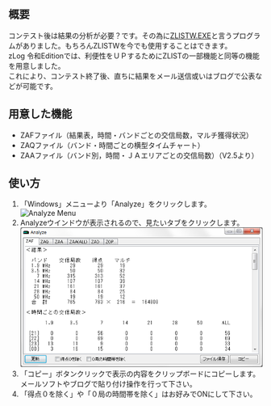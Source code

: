 ## 概要
コンテスト後は結果の分析が必要？です。その為に[ZLISTW.EXE](http://nksg.net/ham/zlistw/)と言うプログラムがありました。もちろんZLISTWを今でも使用することはできます。  
zLog 令和Editionでは、利便性をＵＰするためにZLISTの一部機能と同等の機能を用意しました。  
これにより、コンテスト終了後、直ちに結果をメール送信或いはブログで公表などが可能です。

## 用意した機能
* ZAFファイル（結果表，時間・バンドごとの交信局数，マルチ獲得状況）
* ZAQファイル（バンド・時間ごとの横型タイムチャート）
* ZAAファイル（バンド別，時間・ＪＡエリアごとの交信局数）（V2.5より）

## 使い方
1. 「Windows」メニューより「Analyze」をクリックします。  
![Analyze Menu](https://github.com/jr8ppg/zLog/blob/images/analyze_menu.png)
1. Analyzeウインドウが表示されるので、見たいタブをクリックします。  
![ZAFファイル](https://github.com/jr8ppg/zLog/blob/images/analyze_zaf.png)
1. 「コピー」ボタンクリックで表示の内容をクリップボードにコピーします。メールソフトやブログで貼り付け操作を行って下さい。
1. 「得点０を除く」や「０局の時間帯を除く」はお好みでONにして下さい。

